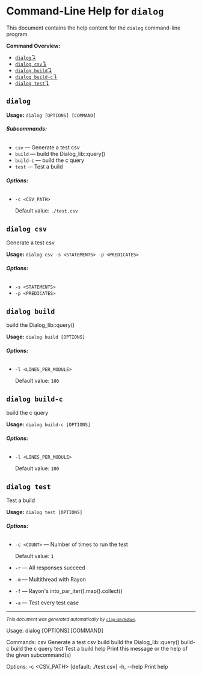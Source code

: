 # Command-Line Help for `dialog`

This document contains the help content for the `dialog` command-line program.

**Command Overview:**

* [`dialog`↴](#dialog)
* [`dialog csv`↴](#dialog-csv)
* [`dialog build`↴](#dialog-build)
* [`dialog build-c`↴](#dialog-build-c)
* [`dialog test`↴](#dialog-test)

## `dialog`

**Usage:** `dialog [OPTIONS] [COMMAND]`

###### **Subcommands:**

* `csv` — Generate a test csv
* `build` — build the Dialog_lib::query()
* `build-c` — build the c query
* `test` — Test a build

###### **Options:**

* `-c <CSV_PATH>`

  Default value: `./test.csv`



## `dialog csv`

Generate a test csv

**Usage:** `dialog csv -s <STATEMENTS> -p <PREDICATES>`

###### **Options:**

* `-s <STATEMENTS>`
* `-p <PREDICATES>`



## `dialog build`

build the Dialog_lib::query()

**Usage:** `dialog build [OPTIONS]`

###### **Options:**

* `-l <LINES_PER_MODULE>`

  Default value: `100`



## `dialog build-c`

build the c query

**Usage:** `dialog build-c [OPTIONS]`

###### **Options:**

* `-l <LINES_PER_MODULE>`

  Default value: `100`



## `dialog test`

Test a build

**Usage:** `dialog test [OPTIONS]`

###### **Options:**

* `-c <COUNT>` — Number of times to run the test

  Default value: `1`
* `-r` — All responses succeed
* `-m` — Multithread with Rayon
* `-f` — Rayon's into_par_iter().map().collect()
* `-a` — Test every test case



<hr/>

<small><i>
    This document was generated automatically by
    <a href="https://crates.io/crates/clap-markdown"><code>clap-markdown</code></a>.
</i></small>

Usage: dialog [OPTIONS] [COMMAND]

Commands:
  csv      Generate a test csv
  build    build the Dialog_lib::query()
  build-c  build the c query
  test     Test a build
  help     Print this message or the help of the given subcommand(s)

Options:
  -c <CSV_PATH>      [default: ./test.csv]
  -h, --help         Print help
